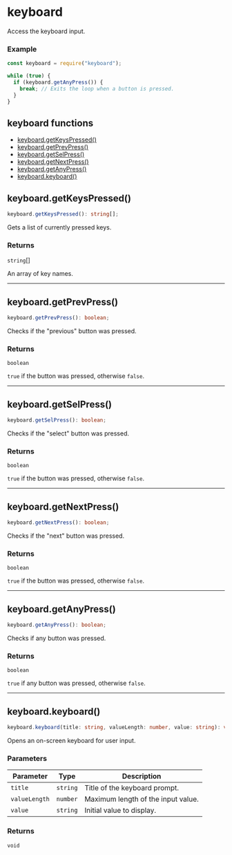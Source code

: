# keyboard

Access the keyboard input.

### Example

```js
const keyboard = require("keyboard");

while (true) {
  if (keyboard.getAnyPress()) {
    break; // Exits the loop when a button is pressed.
  }
}
```

<!-- index-start -->
## keyboard functions

- [keyboard.getKeysPressed()](#keyboardgetkeyspressed)
- [keyboard.getPrevPress()](#keyboardgetprevpress)
- [keyboard.getSelPress()](#keyboardgetselpress)
- [keyboard.getNextPress()](#keyboardgetnextpress)
- [keyboard.getAnyPress()](#keyboardgetanypress)
- [keyboard.keyboard()](#keyboardkeyboard)
<!-- index-end -->

## keyboard.getKeysPressed()

```ts
keyboard.getKeysPressed(): string[];
```

Gets a list of currently pressed keys.

### Returns

`string`[]

An array of key names.

---

## keyboard.getPrevPress()

```ts
keyboard.getPrevPress(): boolean;
```

Checks if the "previous" button was pressed.

### Returns

`boolean`

`true` if the button was pressed, otherwise `false`.

---

## keyboard.getSelPress()

```ts
keyboard.getSelPress(): boolean;
```

Checks if the "select" button was pressed.

### Returns

`boolean`

`true` if the button was pressed, otherwise `false`.

---

## keyboard.getNextPress()

```ts
keyboard.getNextPress(): boolean;
```

Checks if the "next" button was pressed.

### Returns

`boolean`

`true` if the button was pressed, otherwise `false`.

---

## keyboard.getAnyPress()

```ts
keyboard.getAnyPress(): boolean;
```

Checks if any button was pressed.

### Returns

`boolean`

`true` if any button was pressed, otherwise `false`.

---

## keyboard.keyboard()

```ts
keyboard.keyboard(title: string, valueLength: number, value: string): void;
```

Opens an on-screen keyboard for user input.

### Parameters

| Parameter     | Type     | Description                        |
| ------------- | -------- | ---------------------------------- |
| `title`       | `string` | Title of the keyboard prompt.      |
| `valueLength` | `number` | Maximum length of the input value. |
| `value`       | `string` | Initial value to display.          |

### Returns

`void`
